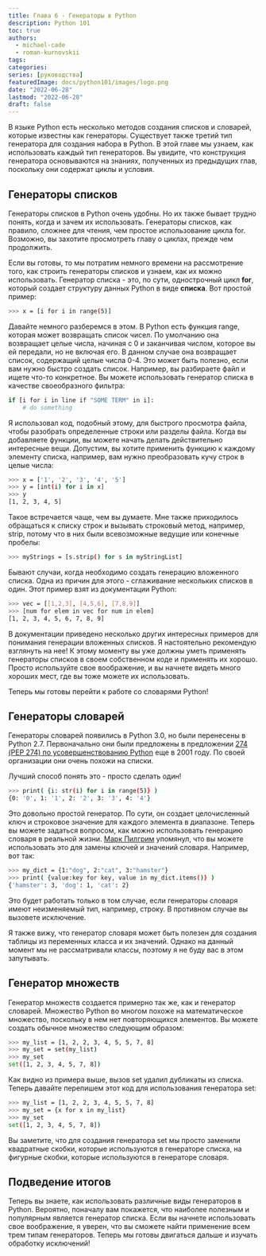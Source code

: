 ```yaml
---
title: Глава 6 - Генераторы в Python
description: Python 101
toc: true
authors:
  - michael-cade
  - roman-kurnovskii
tags:
categories:
series: [руководства]
featuredImage: docs/python101/images/logo.png
date: "2022-06-28"
lastmod: "2022-06-28"
draft: false
---
```


В языке Python есть несколько методов создания списков и словарей, которые известны как генераторы. Существует также третий тип генератора для создания набора в Python. В этой главе мы узнаем, как использовать каждый тип генераторов. Вы увидите, что конструкция генератора основываются на знаниях, полученных из предыдущих глав, поскольку они содержат циклы и условия.

## Генераторы списков

Генераторы списков в Python очень удобны. Но их также бывает трудно понять, когда и зачем их использовать. Генераторы списков, как правило, сложнее для чтения, чем простое использование цикла for. Возможно, вы захотите просмотреть главу о циклах, прежде чем продолжить.

Если вы готовы, то мы потратим немного времени на рассмотрение того, как строить генераторы списков и узнаем, как их можно использовать. Генератор списка - это, по сути, однострочный цикл **for**, который создает структуру данных Python в виде **списка**. Вот простой пример:

```sh
>>> x = [i for i in range(5)]
```

Давайте немного разберемся в этом. В Python есть функция range, которая может возвращать список чисел. По умолчанию она возвращает целые числа, начиная с 0 и заканчивая числом, которое вы ей передали, но не включая его. В данном случае она возвращает список, содержащий целые числа 0-4. Это может быть полезно, если вам нужно быстро создать список. Например, вы разбираете файл и ищете что-то конкретное. Вы можете использовать генератор списка в качестве своеобразного фильтра:

```sh
if [i for i in line if "SOME TERM" in i]:
    # do something
```

Я использовал код, подобный этому, для быстрого просмотра файла, чтобы разобрать определенные строки или разделы файла. Когда вы добавляете функции, вы можете начать делать действительно интересные вещи. Допустим, вы хотите применить функцию к каждому элементу списка, например, вам нужно преобразовать кучу строк в целые числа:

```sh
>>> x = ['1', '2', '3', '4', '5']
>>> y = [int(i) for i in x]
>>> y
[1, 2, 3, 4, 5]
```

Такое встречается чаще, чем вы думаете. Мне также приходилось обращаться к списку строк и вызывать строковый метод, например, strip, потому что в них были всевозможные ведущие или конечные пробелы:

```sh
>>> myStrings = [s.strip() for s in myStringList]
```

Бывают случаи, когда необходимо создать генерацию вложенного списка. Одна из причин для этого - сглаживание нескольких списков в один. Этот пример взят из документации Python:

```sh
>>> vec = [[1,2,3], [4,5,6], [7,8,9]]
>>> [num for elem in vec for num in elem]
[1, 2, 3, 4, 5, 6, 7, 8, 9]
```

В документации приведено несколько других интересных примеров для понимания генерации вложенных списков. Я настоятельно рекомендую взглянуть на нее! К этому моменту вы уже должны уметь применять генераторы списков в своем собственном коде и применять их хорошо. Просто используйте свое воображение, и вы начнете видеть много хороших мест, где вы тоже можете их использовать.

Теперь мы готовы перейти к работе со словарями Python!

## Генераторы словарей

Генераторы словарей появились в Python 3.0, но были перенесены в Python 2.7. Первоначально они были предложены в предложении [274 (PEP 274) по усовершенствованию Python](http://www.python.org/dev/peps/pep-0274/) еще в 2001 году. По своей организации они очень похожи на списки.

Лучший способ понять это - просто сделать один!

```sh
>>> print( {i: str(i) for i in range(5)} )
{0: '0', 1: '1', 2: '2', 3: '3', 4: '4'}
```

Это довольно простой генератор. По сути, он создает целочисленный ключ и строковое значение для каждого элемента в диапазоне. Теперь вы можете задаться вопросом, как можно использовать генерацию словаря в реальной жизни. [Марк Пилгрим](http://www.diveintopython3.net/comprehensions.html) упомянул, что вы можете использовать это для замены ключей и значений словаря. Например, вот так:

```sh
>>> my_dict = {1:"dog", 2:"cat", 3:"hamster"}
>>> print( {value:key for key, value in my_dict.items()} )
{'hamster': 3, 'dog': 1, 'cat': 2}
```

Это будет работать только в том случае, если генераторы словаря имеют неизменяемый тип, например, строку. В противном случае вы вызовете исключение.

Я также вижу, что генератор словаря может быть полезен для создания таблицы из переменных класса и их значений. Однако на данный момент мы не рассматривали классы, поэтому я не буду вас в этом запутывать.

## Генератор множеств

Генератор множеств создается примерно так же, как и генератор словарей. Множество Python во многом похоже на математическое множество, поскольку в нем нет повторяющихся элементов. Вы можете создать обычное множество следующим образом:

```sh
>>> my_list = [1, 2, 2, 3, 4, 5, 5, 7, 8]
>>> my_set = set(my_list)
>>> my_set
set([1, 2, 3, 4, 5, 7, 8])
```

Как видно из примера выше, вызов set удалил дубликаты из списка. Теперь давайте перепишем этот код для использования генератора set:

```sh
>>> my_list = [1, 2, 2, 3, 4, 5, 5, 7, 8]
>>> my_set = {x for x in my_list}
>>> my_set
set([1, 2, 3, 4, 5, 7, 8])
```
Вы заметите, что для создания генератора set мы просто заменили квадратные скобки, которые используются в генераторе списка, на фигурные скобки, которые используются в генераторе словаря.

## Подведение итогов

Теперь вы знаете, как использовать различные виды генераторов в Python. Вероятно, поначалу вам покажется, что наиболее полезным и популярным является генератор списка. Если вы начнете использовать свое воображение, я уверен, что вы сможете найти применение всем трем типам генераторов. Теперь мы готовы двигаться дальше и изучать обработку исключений!
